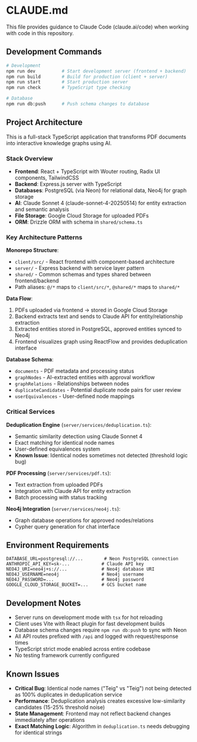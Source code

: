 # CLAUDE.md

This file provides guidance to Claude Code (claude.ai/code) when working with code in this repository.

## Development Commands

```bash
# Development
npm run dev          # Start development server (frontend + backend)
npm run build        # Build for production (client + server)
npm run start        # Start production server
npm run check        # TypeScript type checking

# Database
npm run db:push      # Push schema changes to database
```

## Project Architecture

This is a full-stack TypeScript application that transforms PDF documents into interactive knowledge graphs using AI.

### Stack Overview
- **Frontend**: React + TypeScript with Wouter routing, Radix UI components, TailwindCSS
- **Backend**: Express.js server with TypeScript
- **Databases**: PostgreSQL (via Neon) for relational data, Neo4j for graph storage
- **AI**: Claude Sonnet 4 (claude-sonnet-4-20250514) for entity extraction and semantic analysis
- **File Storage**: Google Cloud Storage for uploaded PDFs
- **ORM**: Drizzle ORM with schema in `shared/schema.ts`

### Key Architecture Patterns

**Monorepo Structure**:
- `client/src/` - React frontend with component-based architecture
- `server/` - Express backend with service layer pattern
- `shared/` - Common schemas and types shared between frontend/backend
- Path aliases: `@/*` maps to `client/src/*`, `@shared/*` maps to `shared/*`

**Data Flow**:
1. PDFs uploaded via frontend → stored in Google Cloud Storage
2. Backend extracts text and sends to Claude API for entity/relationship extraction
3. Extracted entities stored in PostgreSQL, approved entities synced to Neo4j
4. Frontend visualizes graph using ReactFlow and provides deduplication interface

**Database Schema**:
- `documents` - PDF metadata and processing status
- `graphNodes` - AI-extracted entities with approval workflow
- `graphRelations` - Relationships between nodes
- `duplicateCandidates` - Potential duplicate node pairs for user review
- `userEquivalences` - User-defined node mappings

### Critical Services

**Deduplication Engine** (`server/services/deduplication.ts`):
- Semantic similarity detection using Claude Sonnet 4
- Exact matching for identical node names
- User-defined equivalences system
- **Known Issue**: Identical nodes sometimes not detected (threshold logic bug)

**PDF Processing** (`server/services/pdf.ts`):
- Text extraction from uploaded PDFs
- Integration with Claude API for entity extraction
- Batch processing with status tracking

**Neo4j Integration** (`server/services/neo4j.ts`):
- Graph database operations for approved nodes/relations
- Cypher query generation for chat interface

## Environment Requirements

```env
DATABASE_URL=postgresql://...        # Neon PostgreSQL connection
ANTHROPIC_API_KEY=sk-...            # Claude API key
NEO4J_URI=neo4j+s://...             # Neo4j database URI
NEO4J_USERNAME=neo4j                # Neo4j username
NEO4J_PASSWORD=...                  # Neo4j password
GOOGLE_CLOUD_STORAGE_BUCKET=...     # GCS bucket name
```

## Development Notes

- Server runs on development mode with `tsx` for hot reloading
- Client uses Vite with React plugin for fast development builds
- Database schema changes require `npm run db:push` to sync with Neon
- All API routes prefixed with `/api` and logged with request/response times
- TypeScript strict mode enabled across entire codebase
- No testing framework currently configured

## Known Issues

- **Critical Bug**: Identical node names ("Teig" vs "Teig") not being detected as 100% duplicates in deduplication service
- **Performance**: Deduplication analysis creates excessive low-similarity candidates (15-25% threshold noise)
- **State Management**: Frontend may not reflect backend changes immediately after operations
- **Exact Matching Logic**: Algorithm in `deduplication.ts` needs debugging for identical strings